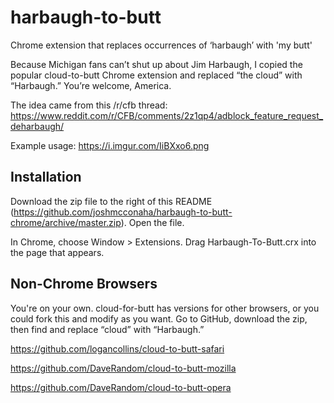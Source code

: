 harbaugh-to-butt
=============

Chrome extension that replaces occurrences of ‘harbaugh’ with 'my butt'

Because Michigan fans can’t shut up about Jim Harbaugh, I copied the popular cloud-to-butt Chrome extension and replaced “the cloud” with “Harbaugh.”  You’re welcome, America. 

The idea came from this /r/cfb thread:  https://www.reddit.com/r/CFB/comments/2z1qp4/adblock_feature_request_deharbaugh/ 

Example usage:  https://i.imgur.com/IiBXxo6.png


Installation
------------

Download the zip file to the right of this README (https://github.com/joshmcconaha/harbaugh-to-butt-chrome/archive/master.zip).  Open the file.  

In Chrome, choose Window > Extensions.  Drag Harbaugh-To-Butt.crx into the page that appears.

Non-Chrome Browsers
------------

You're on your own.  cloud-for-butt has versions for other browsers, or you could fork this and modify as you want.  Go to GitHub, download the zip, then find and replace “cloud” with “Harbaugh.”  

https://github.com/logancollins/cloud-to-butt-safari

https://github.com/DaveRandom/cloud-to-butt-mozilla

https://github.com/DaveRandom/cloud-to-butt-opera
